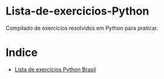 # Lista-de-exercicios-Python
Compilado de exercícios resolvidos em Python para praticar.

# Indice

* [Lista de exercícios Python Brasil](#Lista-de-Exercicios-Python-Brasil)